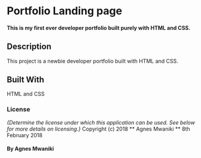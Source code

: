 # Portfolio Landing page
#### This is my first ever developer portfolio built purely with HTML and CSS. 
## Description
This project is a newbie developer portfolio built with HTML and CSS.
## Built With
HTML and CSS
### License
*{Determine the license under which this application can be used.  See below for more details on licensing.}*
Copyright (c) 2018 ** Agnes Mwaniki **
8th February 2018
#### By **Agnes Mwaniki**
  
